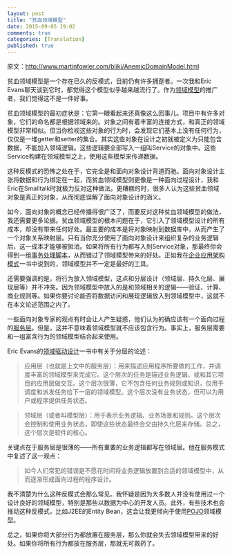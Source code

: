 ```yaml
---
layout: post
title: "贫血领域模型"
date: 2015-09-05 19:02
comments: true
categories: [Translation]
published: true
---
```


原文：http://www.martinfowler.com/bliki/AnemicDomainModel.html

贫血领域模型是一个存在已久的反模式，目前仍有许多拥趸者。一次我和Eric Evans聊天谈到它时，都觉得这个模型似乎越来越流行了。作为[领域模型](http://martinfowler.com/eaaCatalog/domainModel.html)的推广者，我们觉得这不是一件好事。

贫血领域模型的最初症状是：它第一眼看起来还真像这么回事儿。项目中有许多对象，它们的命名都是根据领域来的。对象之间有着丰富的连接方式，和真正的领域模型非常相似。但当你检视这些对象的行为时，会发现它们基本上没有任何行为，仅仅是一堆getter和setter的集合。其实这些对象在设计之初就被定义为只能包含数据，不能加入领域逻辑。这些逻辑要全部写入一组叫Service的对象中。这些Service构建在领域模型之上，使用这些模型来传递数据。

这种反模式的恐怖之处在于，它完全是和面向对象设计背道而驰。面向对象设计主张将数据和行为绑定在一起，而贫血领域模型则更像是一种面向过程设计，我和Eric在Smalltalk时就极力反对这种做法。更糟糕的时，很多人认为这些贫血领域对象是真正的对象，从而彻底误解了面向对象设计的涵义。

<!-- more -->

如今，面向对象的概念已经传播得很广泛了，而要反对这种贫血领域模型的做法，我还需要更多论据。贫血领域模型的根本问题在于，它引入了领域模型设计的所有成本，却没有带来任何好处。最主要的成本是将对象映射到数据库中，从而产生了一个对象关系映射层。只有当你充分使用了面向对象设计来组织复杂的业务逻辑后，这一成本才能够被抵消。如果将所有行为都写入到Service对象，那最终你会得到一组[事务处理脚本](http://martinfowler.com/eaaCatalog/transactionScript.html)，从而错过了领域模型带来的好处。正如我在[企业应用架构模式](http://martinfowler.com/books/eaa.html)一书中说到的，领域模型并不一定是最好的工具。

还需要强调的是，将行为放入领域模型，这点和分层设计（领域层、持久化层、展现层等）并不冲突。因为领域模型中放入的是和领域相关的逻辑——验证、计算、商业规则等。如果你要讨论能否将数据访问和展现逻辑放入到领域模型中，这就不在本文论述范围之内了。

一些面向对象专家的观点有时会让人产生疑惑，他们认为的确应该有一个面向过程的[服务层](http://martinfowler.com/eaaCatalog/serviceLayer.html)。但是，这并不意味着领域模型就不应该包含行为。事实上，服务层需要和一组富含行为的领域模型结合起来使用。

Eric Evans的[领域驱动设计](http://domaindrivendesign.org/books/)一书中有关于分层的论述：

> 应用层（也就是上文中的服务层）：用来描述应用程序所要做的工作，并调度丰富的领域模型来完成它。这个层次的任务是描述业务逻辑，或和其它项目的应用层做交互。这个层次很薄，它不包含任何业务规则或知识，仅用于调度和派发任务给下一层的领域模型。这个层次没有业务状态，但可以为用户或程序提供任务状态。

> 领域层（或者叫模型层）：用于表示业务逻辑、业务场景和规则。这个层次会控制和使用业务状态，即使这些状态最终会交由持久化层来存储。总之，这个层次是软件的核心。

关键点在于服务层是很薄的——所有重要的业务逻辑都写在领域层。他在服务模式中复述了这一观点：

> 如今人们常犯的错误是不愿花时间将业务逻辑放置到合适的领域模型中，从而逐渐形成面向过程的程序设计。

我不清楚为什么这种反模式会那么常见。我怀疑是因为大多数人并没有使用过一个设计良好的领域模型，特别是那些以数据为中心的开发人员。此外，有些技术也会推动这种反模式，比如J2EE的Entity Bean，这会让我更倾向于使用[POJO](http://www.martinfowler.com/bliki/POJO.html)领域模型。

总之，如果你将大部分行为都放置在服务层，那么你就会失去领域模型带来的好处。如果你将所有行为都放在服务层，那就无可救药了。
